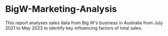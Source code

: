 # BigW-Marketing-Analysis
This report analyses sales data from Big W's business in Australia from July 2021 to May 2023 to  identify key influencing factors of total sales. 
